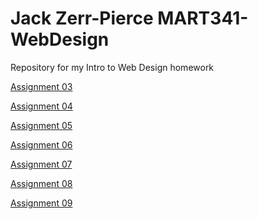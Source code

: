 # Jack Zerr-Pierce MART341-WebDesign
Repository for my Intro to Web Design homework

   <p>
<a href="https://jackzpierce.github.io/MART341-WebDesign/assignment-03/">Assignment 03</a>
   </p>
   
   <p>
<a href="https://jackzpierce.github.io/MART341-WebDesign/assignment-04/">Assignment 04</a>
  </p>
  
   <p>
<a href="https://jackzpierce.github.io/MART341-WebDesign/assignment-05/">Assignment 05</a>
  </p>
  
 <a href="https://jackzpierce.github.io/MART341-WebDesign/assignment-06/">Assignment 06</a>
 
  <p>
<a href="https://jackzpierce.github.io/MART341-WebDesign/assignment-07/">Assignment 07</a>
  </p>
  
   <p>
<a href="https://jackzpierce.github.io/MART341-WebDesign/assignment-08/">Assignment 08</a>
  </p>

   <p>
<a href="https://jackzpierce.github.io/MART341-WebDesign/assignment-09/">Assignment 09</a>
  </p>

  
